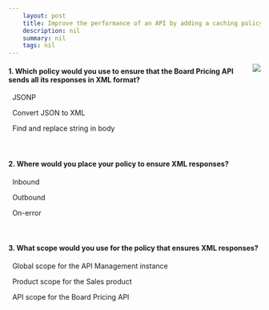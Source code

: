 ```yaml
---
    layout: post
    title: Improve the performance of an API by adding a caching policy in Azure API Management 
    description: nil
    summary: nil
    tags: nil
---
```



 <a target="_blank" href="https://docs.microsoft.com/en-us/learn/modules/improve-api-performance-with-apim-caching-policy/3-knowledge-check/"><i class="fas fa-external-link-alt"></i> </a>
 <img align="right" src="https://docs.microsoft.com/en-us/learn/achievements/improve-api-performance-with-apim-caching-policy.svg">
####  1. Which policy would you use to ensure that the Board Pricing API sends all its responses in XML format?


<i class='far fa-square'></i> &nbsp;&nbsp;JSONP

<i class='fas fa-check-square' style='color: Dodgerblue;'></i> &nbsp;&nbsp;Convert JSON to XML

<i class='far fa-square'></i> &nbsp;&nbsp;Find and replace string in body
<br />
<br />
<br />

####  2. Where would you place your policy to ensure XML responses?


<i class='far fa-square'></i> &nbsp;&nbsp;Inbound

<i class='fas fa-check-square' style='color: Dodgerblue;'></i> &nbsp;&nbsp;Outbound

<i class='far fa-square'></i> &nbsp;&nbsp;On-error
<br />
<br />
<br />

####  3. What scope would you use for the policy that ensures XML responses?


<i class='far fa-square'></i> &nbsp;&nbsp;Global scope for the API Management instance

<i class='far fa-square'></i> &nbsp;&nbsp;Product scope for the Sales product

<i class='fas fa-check-square' style='color: Dodgerblue;'></i> &nbsp;&nbsp;API scope for the Board Pricing API
<br />
<br />
<br />
